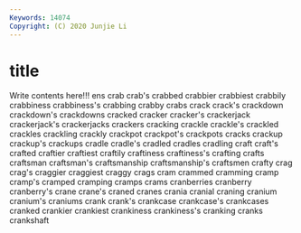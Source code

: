 ```yaml
---
Keywords: 14074
Copyright: (C) 2020 Junjie Li
---
```


# title

Write contents here!!!
ens 
crab 
crab's 
crabbed 
crabbier 
crabbiest 
crabbily
crabbiness 
crabbiness's 
crabbing 
crabby 
crabs 
crack 
crack's 
crackdown 
crackdown's 
crackdowns
cracked 
cracker 
cracker's 
crackerjack 
crackerjack's 
crackerjacks 
crackers 
cracking 
crackle 
crackle's
crackled 
crackles 
crackling 
crackly 
crackpot 
crackpot's 
crackpots 
cracks 
crackup 
crackup's
crackups 
cradle 
cradle's 
cradled 
cradles 
cradling 
craft 
craft's 
crafted 
craftier
craftiest 
craftily 
craftiness 
craftiness's 
crafting 
crafts 
craftsman 
craftsman's 
craftsmanship 
craftsmanship's
craftsmen 
crafty 
crag 
crag's 
craggier 
craggiest 
craggy 
crags 
cram 
crammed
cramming 
cramp 
cramp's 
cramped 
cramping 
cramps 
crams 
cranberries 
cranberry 
cranberry's
crane 
crane's 
craned 
cranes 
crania 
cranial 
craning 
cranium 
cranium's 
craniums
crank 
crank's 
crankcase 
crankcase's 
crankcases 
cranked 
crankier 
crankiest 
crankiness 
crankiness's
cranking 
cranks 
crankshaft 
